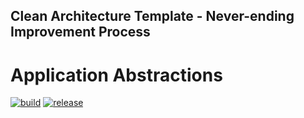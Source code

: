 ## Clean Architecture Template - Never-ending Improvement Process

# Application Abstractions
[![build](https://github.com/dimitrietataru/catnip-application/actions/workflows/build.yml/badge.svg)](https://github.com/dimitrietataru/catnip-application/actions/workflows/build.yml)
[![release](https://github.com/dimitrietataru/catnip-application/actions/workflows/release.yml/badge.svg)](https://github.com/dimitrietataru/catnip-application/actions/workflows/release.yml)
